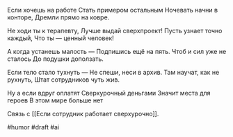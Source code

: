 Если хочешь на работе
Стать примером остальным
Ночевать начни в конторе,
Дремли прямо на ковре.

Не ходи ты к терапевту,
Лучше выдай сверхпроект!
Пусть узнает точно каждый,
Что ты — ценный человек!

А когда устанешь малость —
Подпишись ещё на пять.
Чтоб и сил уже не сталось
До подушки доползать.

Если тело стало тухнуть —
Не спеши, неси в архив.
Там научат, как не рухнуть,
Штат сотрудников чуть жив.

Ну а если вдруг оплатят
Сверхурочный деньгами
Значит места для героев
В этом мире больше нет

Связь с [[Если сотрудник работает сверхурочно]].

#humor #draft #ai